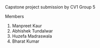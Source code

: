 Capstone project submission by CV1 Group 5 

Members

1. Manpreet Kaur
2. Abhishek Tundalwar
3. Huzefa Madraswala
4. Bharat Kumar
